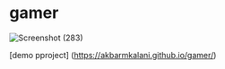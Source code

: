 # gamer



![Screenshot (283)](https://user-images.githubusercontent.com/121675616/229742880-76d362be-e1e7-46ba-8a39-0949b3fc02db.png)


[demo pproject] (https://akbarmkalani.github.io/gamer/)
